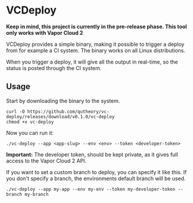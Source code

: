 # VCDeploy

**Keep in mind, this project is currently in the pre-release phase. This tool only works with Vapor Cloud 2**

VCDeploy provides a simple binary, making it possible to trigger a deploy from for example a CI system. The binary works on all Linux distributions.

When you trigger a deploy, it will give all the output in real-time, so the status is posted through the CI system.

## Usage

Start by downloading the binary to the system.

```
curl -O https://github.com/qutheory/vc-deploy/releases/download/v0.1.0/vc-deploy
chmod +x vc-deploy
```

Now you can run it:

```
./vc-deploy --app <app-slug> --env <env> --token <developer-token> 
```

**Important:** The developer token, should be kept private, as it gives full access to the Vapor Cloud 2 API.

If you want to set a custom branch to deploy, you can specify it like this. If you don't specify a branch, the environments default branch will be used.

```
./vc-deploy --app my-app --env my-env --token my-developer-token --branch my-branch
```
